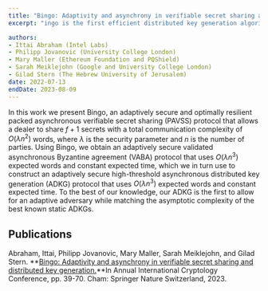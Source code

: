 ```yaml
---
title: "Bingo: Adaptivity and asynchrony in verifiable secret sharing and distributed key generation"
excerpt: "ingo is the first efficient distributed key generation algorithm that is secure against an adaptive adversary and works in an asynchronous network."

authors:
- Ittai Abraham (Intel Labs)
- Philipp Jovanovic (University College London)
- Mary Maller (Ethereum Foundation and PQShield)
- Sarah Meiklejohn (Google and University College London)
- Gilad Stern (The Hebrew University of Jerusalem)
date: 2022-07-13
endDate: 2023-08-09
---
```


In this work we present Bingo, an adaptively secure and optimally resilient packed asynchronous verifiable secret sharing (PAVSS) protocol that allows a dealer to share $f+1$ secrets with a total communication complexity of $O(\lambda n^2)$ words, where $\lambda$  is the security parameter and $n$ is the number of parties. Using Bingo, we obtain an adaptively secure validated asynchronous Byzantine agreement (VABA) protocol that uses $O(\lambda n^3)$ expected words and constant expected time, which we in turn use to construct an adaptively secure high-threshold asynchronous distributed key generation (ADKG) protocol that uses $O(\lambda n^3)$ expected words and constant expected time. To the best of our knowledge, our ADKG is the first to allow for an adaptive adversary while matching the asymptotic complexity of the best known static ADKGs.

## Publications

Abraham, Ittai, Philipp Jovanovic, Mary Maller, Sarah Meiklejohn, and Gilad Stern. **[Bingo: Adaptivity and asynchrony in verifiable secret sharing and distributed key generation.](https://eprint.iacr.org/2022/1759.pdf)**In Annual International Cryptology Conference, pp. 39-70. Cham: Springer Nature Switzerland, 2023.